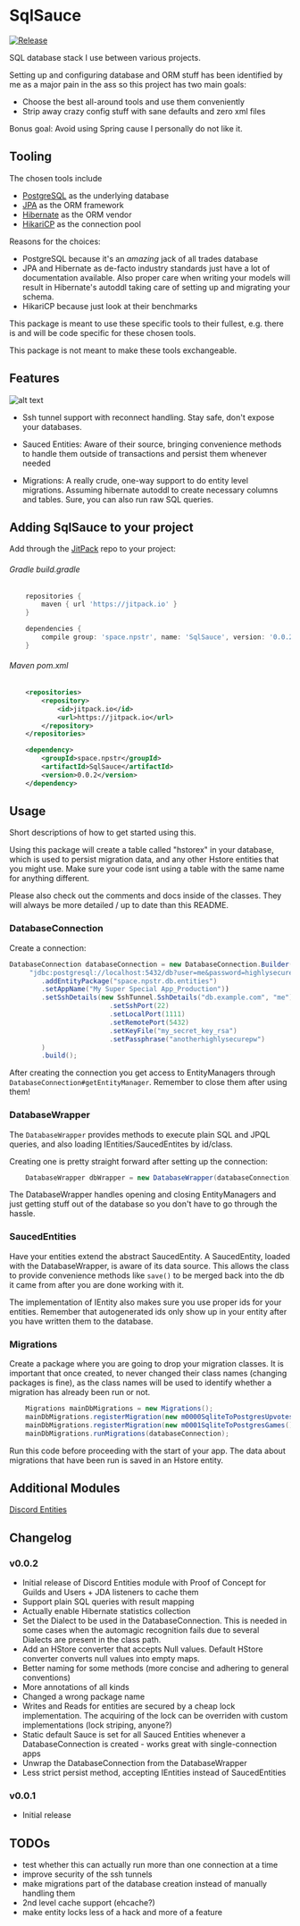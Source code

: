 # SqlSauce

[![Release](https://jitpack.io/v/space.npstr/SqlSauce.svg?style=flat-square)](https://jitpack.io/#space.npstr/SqlSauce)


SQL database stack I use between various projects.

Setting up and configuring database and ORM stuff has been identified by me as a major pain in the ass so this project has two main goals:
- Choose the best all-around tools and use them conveniently
- Strip away crazy config stuff with sane defaults and zero xml files

Bonus goal: Avoid using Spring cause I personally do not like it.


## Tooling

The chosen tools include
- [PostgreSQL](postgresql.org/) as the underlying database 
- [JPA](https://en.wikipedia.org/wiki/Java_Persistence_API) as the ORM framework
- [Hibernate](http://hibernate.org/orm/) as the ORM vendor
- [HikariCP](https://github.com/brettwooldridge/HikariCP) as the connection pool


Reasons for the choices:
- PostgreSQL because it's an _amazing_ jack of all trades database
- JPA and Hibernate as de-facto industry standards just have a lot of documentation available. Also proper care when writing your models will result in Hibernate's autoddl taking care of setting up and migrating your schema.
- HikariCP because just look at their benchmarks
 
 
This package is meant to use these specific tools to their fullest, e.g. there is and will be code specific for these chosen tools.

This package is not meant to make these tools exchangeable.


## Features

![alt text](https://i.imgur.com/CuzucQL.gif "SHOW ME WHAT YOU GOT")

- Ssh tunnel support with reconnect handling. Stay safe, don't expose your databases.

- Sauced Entities:
  Aware of their source, bringing convenience methods to handle them outside of transactions and persist them whenever needed
  
- Migrations:
  A really crude, one-way support to do entity level migrations. Assuming hibernate autoddl to create necessary columns and tables.
Sure, you can also run raw SQL queries.


## Adding SqlSauce to your project
Add through the [JitPack](https://jitpack.io/) repo to your project:

###### Gradle build.gradle
```gradle
    repositories {
        maven { url 'https://jitpack.io' }
    }

    dependencies {
        compile group: 'space.npstr', name: 'SqlSauce', version: '0.0.2'
    }

```

###### Maven pom.xml
```xml
    <repositories>
        <repository>
            <id>jitpack.io</id>
            <url>https://jitpack.io</url>
        </repository>
    </repositories>

    <dependency>
        <groupId>space.npstr</groupId>
        <artifactId>SqlSauce</artifactId>
        <version>0.0.2</version>
    </dependency>
```

## Usage

Short descriptions of how to get started using this.

Using this package will create a table called "hstorex" in your database, which is used to persist
migration data, and any other Hstore entities that you might use.
Make sure your code isnt using a table with the same name for anything different.


Please also check out the comments and docs inside of the classes.
They will always be more detailed / up to date than this README.

### DatabaseConnection

Create a connection:

```java
DatabaseConnection databaseConnection = new DatabaseConnection.Builder("postgres",
     "jdbc:postgresql://localhost:5432/db?user=me&password=highlysecurepw")
        .addEntityPackage("space.npstr.db.entities")
        .setAppName("My Super Special App_Production"))
        .setSshDetails(new SshTunnel.SshDetails("db.example.com", "me")
                         .setSshPort(22)
                         .setLocalPort(1111)
                         .setRemotePort(5432)
                         .setKeyFile("my_secret_key_rsa")
                         .setPassphrase("anotherhighlysecurepw")
        )
        .build();
```

After creating the connection you get access to EntityManagers through `DatabaseConnection#getEntityManager`. Remember
to close them after using them!


### DatabaseWrapper

The `DatabaseWrapper` provides methods to execute plain SQL and JPQL queries, and also loading IEntities/SaucedEntites by id/class.

Creating one is pretty straight forward after setting up the connection:
```java
    DatabaseWrapper dbWrapper = new DatabaseWrapper(databaseConnection);
```

The DatabaseWrapper handles opening and closing EntityManagers and just getting stuff out of the database so you don't have to go through the hassle.

### SaucedEntities

Have your entities extend the abstract SaucedEntity. A SaucedEntity, loaded with the DatabaseWrapper, is aware of its data source.
This allows the class to provide convenience methods like `save()` to be merged back into the db it came from after you are done working with it.

The implementation of IEntity also makes sure you use proper ids for your entities. Remember that autogenerated ids only show up in your entity after you have 
written them to the database.


### Migrations

Create a package where you are going to drop your migration classes. It is important that once created, to never changed their class names
(changing packages is fine), as the class names will be used to identify whether a migration has already been run or not.

```java
    Migrations mainDbMigrations = new Migrations();
    mainDbMigrations.registerMigration(new m0000SqliteToPostgresUpvotes());
    mainDbMigrations.registerMigration(new m0001SqliteToPostgresGames());
    mainDbMigrations.runMigrations(databaseConnection);
```

Run this code before proceeding with the start of your app.
The data about migrations that have been run is saved in an Hstore entity.


## Additional Modules

[Discord Entities](https://github.com/napstr/SqlSauce/blob/master/sqlsauce-discord-entities/README.md)


## Changelog

### v0.0.2
- Initial release of Discord Entities module with Proof of Concept for Guilds and Users + JDA listeners to cache them
- Support plain SQL queries with result mapping
- Actually enable Hibernate statistics collection
- Set the Dialect to be used in the DatabaseConnection. This is needed in some cases when the automagic recognition fails due to several Dialects are present in the class path.
- Add an HStore converter that accepts Null values. Default HStore converter converts null values into empty maps.
- Better naming for some methods (more concise and adhering to general conventions)
- More annotations of all kinds
- Changed a wrong package name
- Writes and Reads for entities are secured by a cheap lock implementation. The acquiring of the lock can be overriden with custom implementations (lock striping, anyone?)
- Static default Sauce is set for all Sauced Entities whenever a DatabaseConnection is created - works great with single-connection apps
- Unwrap the DatabaseConnection from the DatabaseWrapper
- Less strict persist method, accepting IEntities instead of SaucedEntities

### v0.0.1
- Initial release

## TODOs

- test whether this can actually run more than one connection at a time
- improve security of the ssh tunnels
- make migrations part of the database creation instead of manually handling them
- 2nd level cache support (ehcache?)
- make entity locks less of a hack and more of a feature
